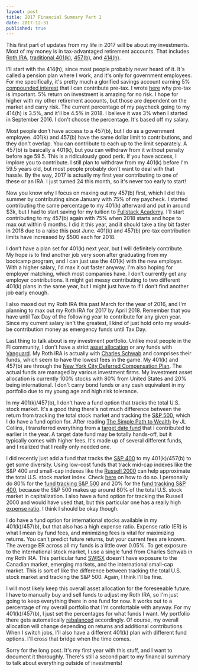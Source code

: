 ```yaml
---
layout: post
title: 2017 Financial Summary Part 1
date: 2017-12-31
published: true
---
```

This first part of updates from my life in 2017 will be about my investments. Most of my money is in tax-advantaged retirement accounts. That includes [Roth IRA](https://www.bogleheads.org/wiki/Roth_ira), [traditional 401(k)](https://www.bogleheads.org/wiki/401(k)), [457(b)](https://www.bogleheads.org/wiki/457(b)), and [414(h)](https://www.reference.com/business-finance/414h-retirement-plan-2587fc5efe85600e).

I'll start with the 414(h), since most people probably never heard of it. It's called a pension plan where I work, and it's only for government employees. For me specifically, it's pretty much a glorified savings account earning 5% [compounded interest](https://en.wikipedia.org/wiki/Compound_interest) that I can contribute pre-tax. I wrote [here](http://marcopchen.com/2017/12/30/why-you-should-max-out-your-401k.html) why pre-tax is important. 5% return on investment is amazing for no risk. I hope for higher with my other retirement accounts, but those are dependent on the market and carry risk. The current percentage of my paycheck going to my 414(h) is 3.5%, and it'll be 4.5% in 2018. I believe it was 3% when I started in September 2016. I don't choose the percentage. It's based off my salary.

Most people don't have access to a 457(b), but I do as a government employee. 401(k) and 457(b) have the same dollar limit to contributions, and they don't overlap. You can contribute to each up to the limit separately. A 457(b) is basically a 401(k), but you can withdraw from it without penalty before age 59.5. This is a ridiculously good perk. If you have access, I implore you to contribute. I still plan to withdraw from my 401(k) before I'm 59.5 years old, but most people probably don't want to deal with that hassle. By the way, 2017 is actually my first year contributing to one of these or an IRA. I just turned 24 this month, so it's never too early to start!

Now you know why I focus on maxing out my 457(b) first, which I did this summer by contributing since January with 75% of my paycheck. I started contributing the same percentage to my 401(k) afterward and put in around $3k, but I had to start saving for my tuition to [Fullstack Academy](https://www.fullstackacademy.com/). I'll start contributing to my 457(b) again with 75% when 2018 starts and hope to max out within 6 months. I did it this year, and it should take a tiny bit faster in 2018 due to a raise this past June. 401(k) and 457(b) pre-tax contribution limits have increased by $500 each for 2018.

I don’t have a plan set for 401(k) next year, but I will definitely contribute. My hope is to find another job very soon after graduating from my bootcamp program, and I can just use the 401(k) with the new employer. With a higher salary, I'd max it out faster anyway. I'm also hoping for employer matching, which most companies have. I don't currently get any employer contributions. It might get messy contributing to two different 401(k) plans in the same year, but I might just have to if I don't find another job early enough.

I also maxed out my Roth IRA this past March for the year of 2016, and I'm planning to max out my Roth IRA for 2017 by April 2018. Remember that you have until Tax Day of the following year to contribute for any given year. Since my current salary isn't the greatest, I kind of just hold onto my would-be contribution money as emergency funds until Tax Day.

Last thing to talk about is my investment portfolio. Unlike most people in the FI community, I don't have a strict [asset allocation](https://www.bogleheads.org/wiki/Asset_allocation) or any funds with [Vanguard](https://www.bogleheads.org/wiki/The_Vanguard_Group). My Roth IRA is actually with [Charles Schwab](https://www.bogleheads.org/wiki/Charles_Schwab) and comprises their funds, which seem to have the lowest fees in the game. My 401(k) and 457(b) are through the [New York City Deferred Compensation Plan](http://www1.nyc.gov/site/olr/deferred/dcphome.page). The actual funds are managed by various investment firms. My investment asset allocation is currently 100% stocks with 80% from United States and 20% being international. I don't carry bond funds or any cash equivalent in my portfolio due to my young age and high risk tolerance.

In my 401(k)/457(b), I don't have a fund option that tracks the total U.S. stock market. It's a good thing there's not much difference between the return from tracking the total stock market and tracking the [S&P 500](https://en.wikipedia.org/wiki/S%26P_500_Index), which I do have a fund option for. After reading <a target="_blank" href="https://www.amazon.com/gp/product/1533667926/ref=as_li_tl?ie=UTF8&camp=1789&creative=9325&creativeASIN=1533667926&linkCode=as2&tag=marcopchen-20&linkId=340fffe0b2ae0374d3a8c7e5d4a4495e">The Simple Path to Wealth</a><img src="//ir-na.amazon-adsystem.com/e/ir?t=marcopchen-20&l=am2&o=1&a=1533667926" width="1" height="1" border="0" alt="" style="border:none !important; margin:0px !important;" /> by JL Collins, I transferred everything from a [target date fund](https://www.bogleheads.org/wiki/Target_date_funds) that I contributed to earlier in the year. A target date fund may be totally hands-off, but it typically comes with higher fees. It's made up of several different funds, and I realized that I really only needed one.

I did recently just add a fund that tracks the [S&P 400](https://en.wikipedia.org/wiki/S%26P_400) to my 401(k)/457(b) to get some diversity. Using low-cost funds that track mid-cap indexes like the S&P 400 and small-cap indexes like the [Russell 2000](https://en.wikipedia.org/wiki/Russell_2000_Index) can help approximate the total U.S. stock market index. Check [here](https://www.bogleheads.org/wiki/Approximating_total_stock_market) on how to do so. I personally do 80% for the [fund tracking S&P 500](http://www1.nyc.gov/assets/olr/downloads/pdf/shared/equity-index-profile.pdf) and 20% for the [fund tracking S&P 400](http://www1.nyc.gov/assets/olr/downloads/pdf/shared/midcap-profile.pdf), because the S&P 500 makes up around 80% of the total U.S. stock market in capitalization. I also have a fund option for tracking the Russell 2000 and would have used that, but this particular one has a really high [expense ratio](https://www.bogleheads.org/wiki/Expense_ratios). I think I should be okay though.

I do have a fund option for international stocks available in my 401(k)/457(b), but that also has a high expense ratio. Expense ratio (ER) is what I mean by fund fees, and minimizing fees is vital for maximizing returns. You can't predict future returns, but your current fees are known. The average ER across all my funds is a little over 0.05%. To get exposure to the international stock market, I use a single fund from Charles Schwab in my Roth IRA. This particular fund [SWISX](http://www.schwab.wallst.com/Prospect/Research/mutualfunds/portfolio.asp?symbol=SWISX) doesn't have exposure to the Canadian market, emerging markets, and the international small-cap market. This is sort of like the difference between tracking the total U.S. stock market and tracking the S&P 500. Again, I think I'll be fine.

I will most likely keep this overall asset allocation for the foreseeable future. I have to manually buy and sell funds to adjust my Roth IRA, so I'm just going to keep everything there in one fund for now. It works out to a percentage of my overall portfolio that I'm comfortable with anyway. For my 401(k)/457(b), I just set the percentages for what funds I want. My portfolio there gets automatically [rebalanced](https://www.bogleheads.org/wiki/Rebalancing) accordingly. Of course, my overall allocation will change depending on returns and additional contributions. When I switch jobs, I'll also have a different 401(k) plan with different fund options. I'll cross that bridge when the time comes.

Sorry for the long post. It's my first year with this stuff, and I want to document it thoroughly. There's still a second part to my financial summary to talk about everything outside of investments!
